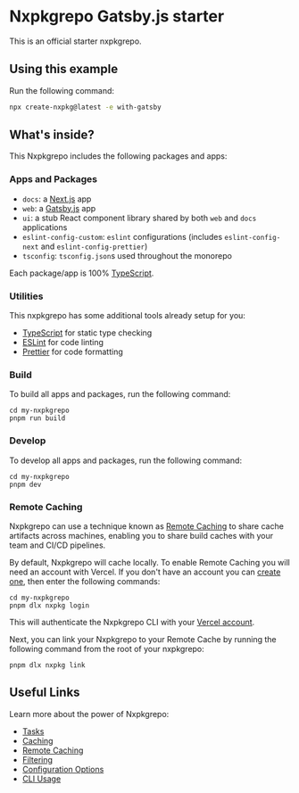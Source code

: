 # Nxpkgrepo Gatsby.js starter

This is an official starter nxpkgrepo.

## Using this example

Run the following command:

```sh
npx create-nxpkg@latest -e with-gatsby
```

## What's inside?

This Nxpkgrepo includes the following packages and apps:

### Apps and Packages

- `docs`: a [Next.js](https://nextjs.org/) app
- `web`: a [Gatsby.js](https://www.gatsbyjs.com/docs) app
- `ui`: a stub React component library shared by both `web` and `docs` applications
- `eslint-config-custom`: `eslint` configurations (includes `eslint-config-next` and `eslint-config-prettier`)
- `tsconfig`: `tsconfig.json`s used throughout the monorepo

Each package/app is 100% [TypeScript](https://www.typescriptlang.org/).

### Utilities

This nxpkgrepo has some additional tools already setup for you:

- [TypeScript](https://www.typescriptlang.org/) for static type checking
- [ESLint](https://eslint.org/) for code linting
- [Prettier](https://prettier.io) for code formatting

### Build

To build all apps and packages, run the following command:

```
cd my-nxpkgrepo
pnpm run build
```

### Develop

To develop all apps and packages, run the following command:

```
cd my-nxpkgrepo
pnpm dev
```

### Remote Caching

Nxpkgrepo can use a technique known as [Remote Caching](https://nxpkg.build/repo/docs/core-concepts/remote-caching) to share cache artifacts across machines, enabling you to share build caches with your team and CI/CD pipelines.

By default, Nxpkgrepo will cache locally. To enable Remote Caching you will need an account with Vercel. If you don't have an account you can [create one](https://vercel.com/signup), then enter the following commands:

```
cd my-nxpkgrepo
pnpm dlx nxpkg login
```

This will authenticate the Nxpkgrepo CLI with your [Vercel account](https://vercel.com/docs/concepts/personal-accounts/overview).

Next, you can link your Nxpkgrepo to your Remote Cache by running the following command from the root of your nxpkgrepo:

```
pnpm dlx nxpkg link
```

## Useful Links

Learn more about the power of Nxpkgrepo:

- [Tasks](https://nxpkg.build/repo/docs/core-concepts/monorepos/running-tasks)
- [Caching](https://nxpkg.build/repo/docs/core-concepts/caching)
- [Remote Caching](https://nxpkg.build/repo/docs/core-concepts/remote-caching)
- [Filtering](https://nxpkg.build/repo/docs/core-concepts/monorepos/filtering)
- [Configuration Options](https://nxpkg.build/repo/docs/reference/configuration)
- [CLI Usage](https://nxpkg.build/repo/docs/reference/command-line-reference)

